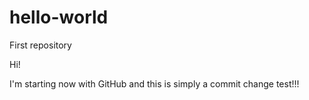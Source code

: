 # hello-world
First repository

Hi!

I'm starting now with GitHub and this is simply a commit change test!!!
